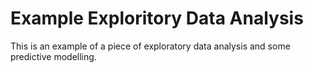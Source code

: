 # Example Exploritory Data Analysis 

This is an example of a piece of exploratory data analysis and some predictive modelling. 
